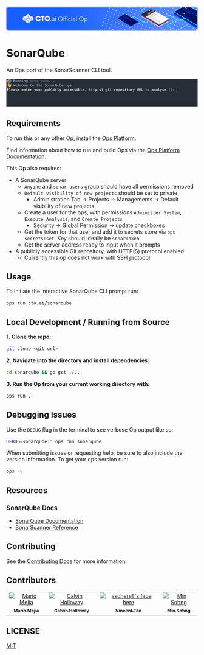 ![](https://raw.githubusercontent.com/cto-ai/sonarqube/master/assets/banner.png)

# SonarQube

An Ops port of the SonarScanner CLI tool.

![](https://raw.githubusercontent.com/cto-ai/sonarqube/master/assets/screenshot_cli.png)

## Requirements

To run this or any other Op, install the [Ops Platform](https://cto.ai/platform).

Find information about how to run and build Ops via the [Ops Platform Documentation](https://cto.ai/docs/overview).

This Op also requires:

- A SonarQube server
  - `Anyone` and `sonar-users` group should have all permissions removed
  - `Default visibility of new projects` should be set to private
    - Administration Tab -> Projects -> Managements -> Default visibility of new projects
  - Create a user for the ops, with permissions `Administer System`, `Execute Analysis`, and `Create Projects`
    - Security -> Global Permission -> update checkboxes
  - Get the token for that user and add it to secrets store via `ops secrets:set`. Key should ideally be `sonarToken`
  - Get the server address ready to input when it prompts
- A publicly accessible Git repository, with HTTP(S) protocol enabled
  - Currently this op does not work with SSH protocol

## Usage

To initiate the interactive SonarQube CLI prompt run:

```bash
ops run cto.ai/sonarqube
```

## Local Development / Running from Source

**1. Clone the repo:**

```bash
git clone <git url>
```

**2. Navigate into the directory and install dependencies:**

```bash
cd sonarqube && go get ./...
```

**3. Run the Op from your current working directory with:**

```bash
ops run .
```

## Debugging Issues

Use the `DEBUG` flag in the terminal to see verbose Op output like so:

```bash
DEBUG=sonarqube:* ops run sonarqube
```

When submitting issues or requesting help, be sure to also include the version information. To get your ops version run:

```bash
ops -v
```

## Resources

### SonarQube Docs

- [SonarQube Documentation](https://docs.sonarqube.org/latest/)
- [SonarScanner Reference](https://docs.sonarqube.org/latest/analysis/scan/sonarscanner/)

## Contributing

See the [Contributing Docs](CONTRIBUTING.md) for more information.

## Contributors

<table>
  <tr>
    <td align="center"><a href="https://github.com/jmariomejiap"><img src="https://github.com/jmariomejiap.png" width="100px;" alt="Mario Mejia"/><br /><sub><b>Mario Mejia</b></sub></a><br/></td>
    <td align="center"><a href="https://github.com/CalHoll"><img src="https://github.com/CalHoll.png" width="100px;" alt="Calvin Holloway"/><br /><sub><b>Calvin Holloway</b></sub></a><br/></td>
    <td align="center"><a href="https://github.com/aschereT"><img src="https://github.com/aschereT.png" width="100px;" alt="aschereT's face here"/><br /><sub><b>Vincent Tan</b></sub></a><br/></td>
    <td align="center"><a href="https://github.com/minsohng"><img src="https://github.com/minsohng.png" width="100px;" alt="Min Sohng"/><br /><sub><b>Min Sohng</b></sub></a><br/></td>
  </tr>
</table>

## LICENSE

[MIT](LICENSE)
